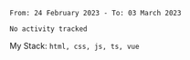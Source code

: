 <!--START_SECTION:waka-->

```text
From: 24 February 2023 - To: 03 March 2023

No activity tracked
```

<!--END_SECTION:waka-->
My Stack: `html, css, js, ts, vue`
